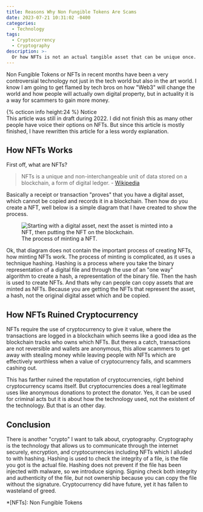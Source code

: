 ```yaml
---
title: Reasons Why Non Fungible Tokens Are Scams
date: 2023-07-21 10:31:02 -0400
categories:
  - Technology
tags:
  - Cryptocurrency
  - Cryptography
description: >-
  Or how NFTs is not an actual tangible asset that can be unique once.
---
```


Non Fungible Tokens or NFTs in recent months have been a very controversial
technology not just in the tech world but also in the art world.<!-- more -->
I know I am going to get flamed by tech bros on how "Web3" will change the world
and how people will actually own digital property, but in actuality it is a way
for scammers to gain more money.

<p class="message notice">
  <span class="message-title">{% octicon info height:24 %} Notice</span>
  <br>
  This article was still in draft during 2022. I did not finish this as many
  other people have voice their options on NFTs. But since this article is
  mostly finished, I have rewritten this article for a less wordy explanation.
</p>

## How NFTs Works

First off, what are NFTs?

> NFTs is a unique and non-interchangeable unit of data stored on a blockchain,
> a form of digital ledger.
> \- [Wikipedia][1]

Basically a receipt or transaction "proves" that you have a digital asset, which
cannot be copied and records it in a blockchain. Then how do you create a NFT,
well below is a simple diagram that I have created to show the process.

<figure>
  <img
    src="{% asset_path nft_process.svg %}"
    alt="Starting with a digital asset, next the asset is minted into a NFT,
      then putting the NFT on the blockchain."
    role="img"
  >
  <figcaption>
    The process of minting a NFT.
  </figcaption>
</figure>

Ok, that diagram does not contain the important process of creating NFTs, how
minting NFTs work. The process of minting is complicated, as it uses a technique
hashing. Hashing is a process where you take the binary representation of a
digital file and through the use of an "one way" algorithm to create a hash, a
representation of the binary file. Then the hash is used to create NFTs. And
thats why can people can copy assets that are minted as NFTs. Because you are
getting the NFTs that represent the asset, a hash, not the original digital
asset which and be copied.

## How NFTs Ruined Cryptocurrency

NFTs require the use of cryptocurrency to give it value, where the transactions
are logged in a blockchain which seems like a good idea as the blockchain tracks
who owns which NFTs. But theres a catch, transactions are not reversible and
wallets are anonymous, this allow scammers to get away with stealing money while
leaving people with NFTs which are effectively worthless when a value of
cryptocurrency falls, and scammers cashing out.

This has farther ruined the reputation of cryptocurrencies, right behind
cryptocurrency scams itself. But cryptocurrencies does a real legitimate uses
like anonymous donations to protect the donator. Yes, it can be used for
criminal acts but it is about how the technology used, not the existent of the
technology. But that is an other day.

## Conclusion

There is another "crypto" I want to talk about, cryptography. Cryptography is
the technology that allows us to communicate through the internet securely,
encryption, and cryptocurrencies including NFTs which I alluded to with hashing.
Hashing is used to check the integrity of a file, is the file you got is the
actual file. Hashing does not prevent if the file has been injected with
malware, so we introduce signing. Signing check both integrity and authenticity
of the file, *but* not ownership because you can copy the file without the
signature. Cryptocurrency did have future, yet it has fallen to wasteland of
greed.

*[NFTs]: Non Fungible Tokens

[1]: https://en.wikipedia.org/wiki/Non-fungible_token
